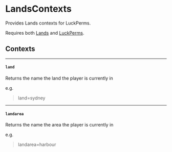 # LandsContexts
Provides Lands contexts for LuckPerms.

Requires both [Lands](https://www.spigotmc.org/resources/lands-minecraft-land-claim-plugin-grief-prevention-protection-gui-management-wars-1-15-support.53313/) and [LuckPerms](https://www.spigotmc.org/resources/luckperms-an-advanced-permissions-plugin.28140/).

## Contexts
___
#### `land`
Returns the name the land the player is currently in

e.g.

> land=sydney

___
#### `landarea`
Returns the name the area the player is currently in

e.g.

> landarea=harbour